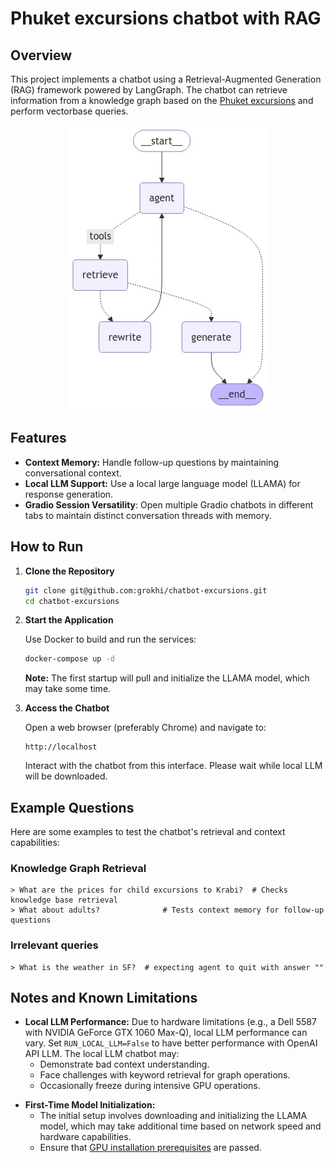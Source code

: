 # Phuket excursions chatbot with RAG

## Overview

This project implements a chatbot using a Retrieval-Augmented Generation (RAG) framework powered by LangGraph. The chatbot can retrieve information from a knowledge graph based on the [Phuket excursions](https://phuket-cheap-tour.com/catalog) and perform vectorbase queries.

<div align="center"> 
   <img src="graph.png" alt="Graph"> 
</div>


## Features

<!-- - **RUBQ Knowledge Graph Retrieval:** Answer questions based on the RuBQ dataset.
- **Web Search Integration:** Query real-time web-based data using the Tavily search engine. -->
- **Context Memory:** Handle follow-up questions by maintaining conversational context.
- **Local LLM Support:** Use a local large language model (LLAMA) for response generation.
- **Gradio Session Versatility**: Open multiple Gradio chatbots in different tabs to maintain distinct conversation threads with memory.

## How to Run

1. **Clone the Repository**

   ```bash
   git clone git@github.com:grokhi/chatbot-excursions.git
   cd chatbot-excursions
   ```

2. **Start the Application**

   Use Docker to build and run the services:

   ```bash
   docker-compose up -d
   ```

   **Note:** The first startup will pull and initialize the LLAMA model, which may take some time.

3. **Access the Chatbot**

   Open a web browser (preferably Chrome) and navigate to:

   ```
   http://localhost
   ```

   Interact with the chatbot from this interface. Please wait while local LLM will be downloaded.

## Example Questions

Here are some examples to test the chatbot's retrieval and context capabilities:

### Knowledge Graph Retrieval

```text
> What are the prices for child excursions to Krabi?  # Checks knowledge base retrieval
> What about adults?              # Tests context memory for follow-up questions
```

<!-- ### Web Search Queries -->
### Irrelevant queries

```text
> What is the weather in SF?  # expecting agent to quit with answer ""
```


## Notes and Known Limitations

- **Local LLM Performance:** Due to hardware limitations (e.g., a Dell 5587 with NVIDIA GeForce GTX 1060 Max-Q), local LLM performance can vary. Set `RUN_LOCAL_LLM=False` to have better performance with OpenAI API LLM. The local LLM chatbot may:
  - Demonstrate bad context understanding.
  - Face challenges with keyword retrieval for graph operations.
  - Occasionally freeze during intensive GPU operations.

<!-- - **Web Search Engine:**
  - The Tavily search engine is used instead of DuckDuckGo due to stability issues with the latter.
  - Ensure the `.env` file includes a valid `TAVILY_API_KEY`. -->

- **First-Time Model Initialization:** 
  - The initial setup involves downloading and initializing the LLAMA model, which may take additional time based on network speed and hardware capabilities.
  - Ensure that [GPU installation prerequisites](https://github.com/ollama/ollama/blob/main/docs/docker.md#nvidia-gpu) are passed.
